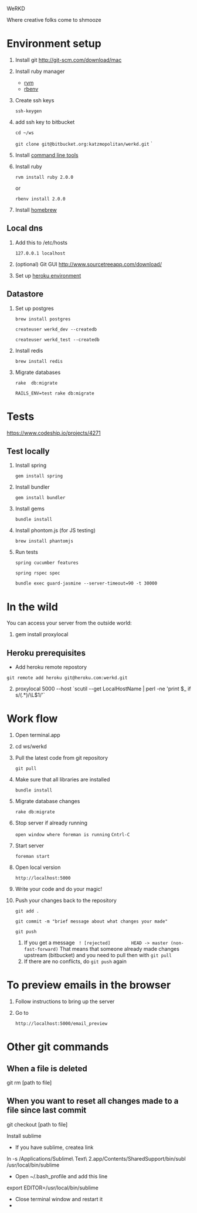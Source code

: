 WeRKD

Where creative folks come to shmooze

# Environment setup

1. Install git http://git-scm.com/download/mac

1. Install ruby manager
   - [rvm](https://rvm.io)
   - [rbenv](https://github.com/sstephenson/rbenv)
1. Create ssh keys

    `ssh-keygen`

1. add ssh key to bitbucket

    `cd ~/ws`

    `git clone git@bitbucket.org:katzmopolitan/werkd.git`
    `

1. Install [command line tools](https://developer.apple.com/downloads/index.action)
1. Install ruby

    `rvm install ruby 2.0.0`

    or

    `rbenv install 2.0.0`

1. Install [homebrew](http://mxcl.github.io/homebrew/)

## Local dns

1. Add this to /etc/hosts

     `127.0.0.1 localhost`

1. (optional) Git GUI http://www.sourcetreeapp.com/download/
1. Set up [heroku environment](https://toolbelt.heroku.com/)


## Datastore

1. Set up postgres

   `brew install postgres`

   `createuser werkd_dev --createdb`

   `createuser werkd_test --createdb`

1. Install redis

   `brew install redis`

1. Migrate databases

    `rake  db:migrate`

    `RAILS_ENV=test rake db:migrate`

# Tests

https://www.codeship.io/projects/4271

## Test locally

1. Install spring

    `gem install spring`

1. Install bundler

    `gem install bundler`

1. Install gems

    `bundle install`

1. Install phontom.js (for JS testing)

    `brew install phantomjs`

1. Run tests

    `spring cucumber features`

    `spring rspec spec`

    `bundle exec guard-jasmine --server-timeout=90 -t 30000`

# In the wild

You can access your server from the outside world:

1. gem install proxylocal

## Heroku prerequisites

- Add heroku remote repostory

`git remote add heroku git@heroku.com:werkd.git`

2. proxylocal 5000 --host \`scutil --get LocalHostName | perl -ne 'print $_ if s/(.*)/\L$1/'\`

# Work flow

1. Open terminal.app
2. cd ws/werkd
3. Pull the latest code from git repository

	`git pull`

4. Make sure that all libraries are installed

    `bundle install`

5. Migrate database changes

    `rake db:migrate`

6. Stop server if already running

    `open window where foreman is running`
    `Cntrl-C`

7. Start server

	`foreman start`

8. Open local version

    `http://localhost:5000`

9. Write your code and do your magic!

10. Push your changes back to the repository

    `git add .`

	`git commit -m "brief message about what changes your made"`

	`git push`

    1. If you get a message
	` ! [rejected]        HEAD -> master (non-fast-forward)`
	That means that someone already made changes upstream (bitbucket) and you need to pull then with `git pull`
	2. If there are no conflicts, do `git push` again

# To preview emails in the browser

1. Follow instructions to bring up the server
2. Go to

    `http://localhost:5000/email_preview`

# Other git commands

## When a file is deleted

git rm [path to file]

## When you want to reset all changes made to a file since last commit

git checkout [path to file]

Install sublime
- If you have sublime, createa link

ln -s /Applications/Sublime\ Text\ 2.app/Contents/SharedSupport/bin/subl /usr/local/bin/sublime

- Open ~/.bash_profile and add this line

export EDITOR=/usr/local/bin/sublime

- Close terminal window and restart it
-
